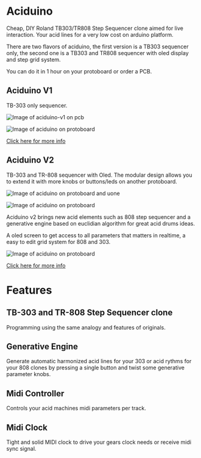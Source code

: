# Aciduino

Cheap, DIY Roland TB303/TR808 Step Sequencer clone aimed for live interaction. Your acid lines for a very low cost on arduino platform.

There are two flavors of aciduino, the first version is a TB303 sequencer only, the second one is a TB303 and TR808 sequencer with oled display and step grid system.

You can do it in 1 hour on your protoboard or order a PCB.

## Aciduino V1

TB-303 only sequencer.

![Image of aciduino-v1 on pcb](https://raw.githubusercontent.com/midilab/aciduino/aciduino_v2/v1/hardware/ijnekenamay-PCB/mk2_image5.JPG)

![Image of aciduino on protoboard](https://raw.githubusercontent.com/midilab/aciduino/aciduino_v2/v1/hardware/acid_step_sequencer-protoboard-v002.png)

[Click here for more info](https://github.com/midilab/aciduino/tree/aciduino_v2/v1/)

## Aciduino V2

TB-303 and TR-808 sequencer with Oled. The modular design allows you to extend it with more knobs or buttons/leds on another protoboard.

![Image of aciduino on protoboard and uone](https://raw.githubusercontent.com/midilab/aciduino/aciduino_v2/v2/hardware/imgs/aciduinov2-lite-uone.jpg)

![Image of aciduino on protoboard](https://raw.githubusercontent.com/midilab/aciduino/aciduino_v2/v2/hardware/imgs/aciduino_lite_v2-teensy.png)

Aciduino v2 brings new acid elements such as 808 step sequencer and a generative engine based on euclidian algorithm for great acid drums ideas.

A oled screen to get access to all parameters that matters in realtime, a easy to edit grid system for 808 and 303.

![Image of aciduino on protoboard](https://raw.githubusercontent.com/midilab/aciduino/aciduino_v2/v2/hardware/imgs/aciduino-v2-808-grid.jpg)

[Click here for more info](https://github.com/midilab/aciduino/tree/aciduino_v2/v2/)

# Features

## TB-303 and TR-808 Step Sequencer clone
Programming using the same analogy and features of originals. 

## Generative Engine
Generate automatic harmonized acid lines for your 303 or acid rythms for your 808 clones by pressing a single button and twist some generative parameter knobs. 

## Midi Controller
Controls your acid machines midi parameters per track.

## Midi Clock
Tight and solid MIDI clock to drive your gears clock needs or receive midi sync signal.
